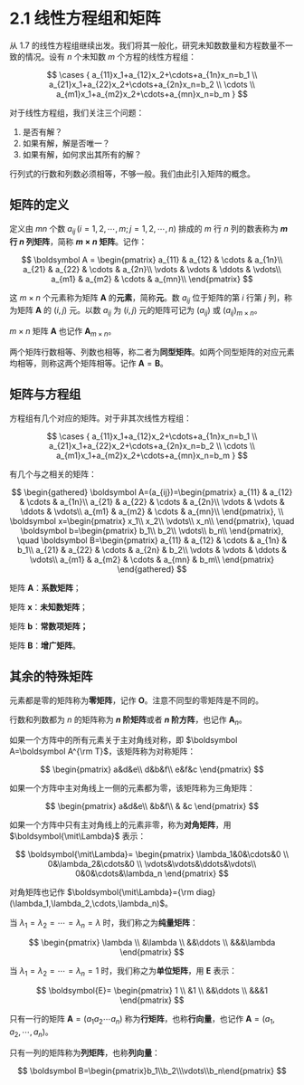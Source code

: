 # 2.1 线性方程组和矩阵

从 1.7 的线性方程组继续出发。我们将其一般化，研究未知数数量和方程数量不一致的情况。设有 $n$ 个未知数 $m$ 个方程的线性方程组：

$$
\cases {
  a_{11}x_1+a_{12}x_2+\cdots+a_{1n}x_n=b_1 \\
  a_{21}x_1+a_{22}x_2+\cdots+a_{2n}x_n=b_2 \\
  \cdots \\
  a_{m1}x_1+a_{m2}x_2+\cdots+a_{mn}x_n=b_m
}
$$

对于线性方程组，我们关注三个问题：

1. 是否有解？
2. 如果有解，解是否唯一？
3. 如果有解，如何求出其所有的解？

行列式的行数和列数必须相等，不够一般。我们由此引入矩阵的概念。

## 矩阵的定义

定义由 $mn$ 个数 $a_{ij}\,(i=1,2,\cdots,m;j=1,2,\cdots,n)$ 排成的 $m$ 行 $n$ 列的数表称为 **$m$ 行 $n$ 列矩阵**，简称 **$m \times n$ 矩阵**。记作：

$$
\boldsymbol A =
\begin{pmatrix}
  a_{11} & a_{12} & \cdots & a_{1n}\\
  a_{21} & a_{22} & \cdots & a_{2n}\\
  \vdots & \vdots & \ddots & \vdots\\
  a_{m1} & a_{m2} & \cdots & a_{mn}\\
\end{pmatrix}
$$

这 $m \times n$ 个元素称为矩阵 $\boldsymbol A$ 的**元素**，简称**元**。数 $a_{ij}$ 位于矩阵的第 $i$ 行第 $j$ 列，称为矩阵 $\boldsymbol A$ 的 $(i,j)$ 元。以数 $a_{ij}$ 为 $(i,j)$ 元的矩阵可记为 $(a_{ij})$ 或 $(a_{ij})_{m\times n}$。

$m \times n$ 矩阵 $\boldsymbol A$ 也记作 $\boldsymbol A_{m\times n}$。

两个矩阵行数相等、列数也相等，称二者为**同型矩阵**。如两个同型矩阵的对应元素均相等，则称这两个矩阵相等。记作 $\boldsymbol A=\boldsymbol B$。

## 矩阵与方程组

方程组有几个对应的矩阵。对于非其次线性方程组：

$$
\cases {
  a_{11}x_1+a_{12}x_2+\cdots+a_{1n}x_n=b_1 \\
  a_{21}x_1+a_{22}x_2+\cdots+a_{2n}x_n=b_2 \\
  \cdots \\
  a_{m1}x_1+a_{m2}x_2+\cdots+a_{mn}x_n=b_m
}
$$

有几个与之相关的矩阵：

$$
\begin{gathered}
\boldsymbol A=(a_{ij})=\begin{pmatrix}
  a_{11} & a_{12} & \cdots & a_{1n}\\
  a_{21} & a_{22} & \cdots & a_{2n}\\
  \vdots & \vdots & \ddots & \vdots\\
  a_{m1} & a_{m2} & \cdots & a_{mn}\\
\end{pmatrix}, \\
\boldsymbol x=\begin{pmatrix}
  x_1\\
  x_2\\
  \vdots\\
  x_n\\
\end{pmatrix}, \quad
\boldsymbol b=\begin{pmatrix}
  b_1\\
  b_2\\
  \vdots\\
  b_n\\
\end{pmatrix}, \quad
\boldsymbol B=\begin{pmatrix}
  a_{11} & a_{12} & \cdots & a_{1n} & b_1\\
  a_{21} & a_{22} & \cdots & a_{2n} & b_2\\
  \vdots & \vdots & \ddots & \vdots\\
  a_{m1} & a_{m2} & \cdots & a_{mn} & b_m\\
\end{pmatrix}
\end{gathered}
$$

矩阵 $\boldsymbol A$：**系数矩阵**；

矩阵 $\boldsymbol x$：**未知数矩阵**；

矩阵 $\boldsymbol b$：**常数项矩阵；**

矩阵 $\boldsymbol B$：**增广矩阵**。

## 其余的特殊矩阵

元素都是零的矩阵称为**零矩阵**，记作 $\boldsymbol O$。注意不同型的零矩阵是不同的。

行数和列数都为 $n$ 的矩阵称为 **$n$ 阶矩阵**或者 **$n$ 阶方阵**，也记作 $\boldsymbol A_n$。

如果一个方阵中的所有元素关于主对角线对称，即 $\boldsymbol A=\boldsymbol A^{\rm T}$，该矩阵称为对称矩阵：

$$
\begin{pmatrix}
  a&d&e\\
  d&b&f\\
  e&f&c
\end{pmatrix}
$$

如果一个方阵中主对角线上一侧的元素都为零，该矩阵称为三角矩阵：

$$
\begin{pmatrix}
  a&d&e\\
   &b&f\\
   & &c
\end{pmatrix}
$$

如果一个方阵中只有主对角线上的元素非零，称为**对角矩阵**，用 $\boldsymbol{\mit\Lambda}$ 表示：

$$
\boldsymbol{\mit\Lambda}=
\begin{pmatrix}
  \lambda_1&0&\cdots&0 \\
  0&\lambda_2&\cdots&0 \\
  \vdots&\vdots&\ddots&\vdots\\
  0&0&\cdots&\lambda_n
\end{pmatrix}
$$

对角矩阵也记作 $\boldsymbol{\mit\Lambda}={\rm diag}(\lambda_1,\lambda_2,\cdots,\lambda_n)$。

当 $\lambda_1=\lambda_2=\cdots=\lambda_n=\lambda$ 时，我们称之为**纯量矩阵**：

$$
\begin{pmatrix}
  \lambda \\
  &\lambda \\
  &&\ddots \\
  &&&\lambda
\end{pmatrix}
$$

当 $\lambda_1=\lambda_2=\cdots=\lambda_n=1$ 时，我们称之为**单位矩阵**，用 $\boldsymbol{E}$ 表示：

$$
\boldsymbol{E}=
\begin{pmatrix}
  1 \\
  &1 \\
  &&\ddots \\
  &&&1
\end{pmatrix}
$$

只有一行的矩阵 $\boldsymbol A=(a_1a_2\cdots a_n)$ 称为**行矩阵**，也称**行向量**，也记作 $\boldsymbol A=(a_1,a_2,\cdots,a_n)$。

只有一列的矩阵称为**列矩阵**，也称**列向量**：

$$
\boldsymbol B=\begin{pmatrix}b_1\\b_2\\\vdots\\b_n\end{pmatrix}
$$

